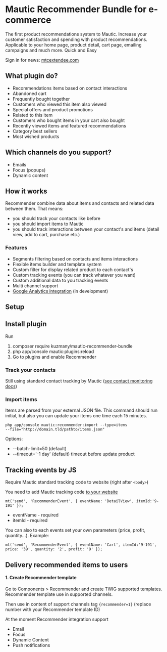 # Mautic Recommender Bundle for e-commerce

The first product recommendations system to Mautic.  Increase your customer satisfaction and spending with product recommendations. Applicable to your home page, product detail, cart page, emailing campaigns and much more. Quick and Easy

Sign in for news: [mtcextendee.com](https://mtcextendee.com/)

## What plugin do?

- Recommendations items based on contact interactions
- Abandoned cart
- Frequently bought together
- Customers who viewed this item also viewed
- Special offers and product promotions
- Related to this item
- Customers who bought items in your cart also bought
- Recently viewed items and featured recommendations
- Category best sellers
- Most wished products

## Which channels do you support?

- Emails
- Focus (popups)
- Dynamic content

## How it works

Recommender combine data about items and contacts and related data between them. That means:
 - you should track your contacts like before
 - you should import items to Mautic
 - you should track interactions between your contact's and items (detail view, add to cart, purchase etc.)
 
### Features
- Segments filtering based on contacts and items interactions
- Flexible items builder and template system 
- Custom filter for display related product to each contact's
- Custom tracking events (you can track whatever you want)
- Custom additional data to you tracking events
- Multi channel support
- [Google Analytics integration](https://github.com/kuzmany/mautic-extendee-analytics-bundle) (in development)

## Setup  

## Install plugin 

Run

1. composer require kuzmany/mautic-recommender-bundle
2. php app/console mautic:plugins:reload
3. Go to plugins and enable Recommender

### Track your contacts 

Still using standard contact tracking by Mautic ([see contact monitoring docs](https://www.mautic.org/docs/en/contacts/contact_monitoring.html))

### Import items

Items are parsed from your external JSON file. This command should run initial, but also you can update your items one time each 15 minutes.

`php app/console mautic:recommender:import --type=items`  
`--file="http://domain.tld/pathto/items.json"`

Options:

- --batch-limit=50 (default)
- --timeout='-1 day' (default) timeout before update product

## Tracking events by JS

Require Mautic standard tracking code to website (right after `<body>`)

You need to add Mautic tracking code  [to your website](https://www.mautic.org/docs/en/contacts/contact_monitoring.html#javascript-js-tracking)


`mt('send', 'RecommenderEvent', { eventName: 'DetailView', itemId:'9-191' });`

- eventName - required
- itemId - required

You can also to each events set your own parameters (price, profit, quantity...). Example:
 
`mt('send', 'RecommenderEvent', { eventName: 'Cart', itemId:'9-191', price: '39', quantity: '2', profit: '9' });`


## Delivery recommended items to users

#### 1. Create Recommender template
 
Go to Components > Recommender and create TWIG supported templates. Recommender template use in supported channels. 

Then use in content of support channels tag `{recommender=1}` (replace number with your Recommender template ID)

At the moment Recommender integration support 

- Email
- Focus
- Dynamic Content
- Push notifications